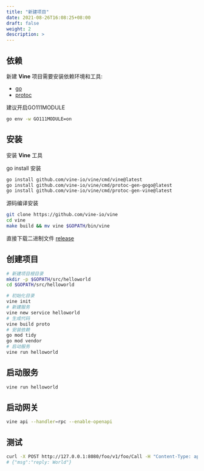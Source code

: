```yaml
---
title: "新建项目"
date: 2021-08-26T16:08:25+08:00
draft: false
weight: 2
description: >
---
```


## 依赖
新建 **Vine** 项目需要安装依赖环境和工具:
- [go](https://golang.org/dl/)
- [protoc](https://github.com/protocolbuffers/protobuf)

建议开启GO111MODULE
```bash
go env -w GO111MODULE=on
```

## 安装
安装 **Vine** 工具

go install 安装
```bash
go install github.com/vine-io/vine/cmd/vine@latest
go install github.com/vine-io/vine/cmd/protoc-gen-gogo@latest
go install github.com/vine-io/vine/cmd/protoc-gen-vine@latest
```
源码编译安装
```bash
git clone https://github.com/vine-io/vine
cd vine
make build && mv vine $GOPATH/bin/vine 
```
直接下载二进制文件 [release](https://github.com/vine-io/vine/releases/latest)

## 创建项目
```bash
# 新建项目根目录
mkdir -p $GOPATH/src/helloworld
cd $GOPATH/src/helloworld

# 初始化目录
vine init
# 新建服务
vine new service helloworld
# 生成代码
vine build proto
# 安装依赖
go mod tidy 
go mod vendor
# 启动服务
vine run helloworld
```

## 启动服务
```bash
vine run helloworld
```

## 启动网关
```bash
vine api --handler=rpc --enable-openapi
```

## 测试
```bash
curl -X POST http://127.0.0.1:8080/foo/v1/foo/Call -H "Content-Type: application/json"  -d "{\"name\":\"World\"}"
# {"msg":"reply: World"}
```